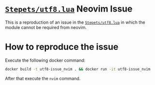 # [`Stepets/utf8.lua`](https://github.com/Stepets/utf8.lua) Neovim Issue

This is a reproduction of an issue in the [`Stepets/utf8.lua`](https://github.com/Stepets/utf8.lua) in which the module cannot be required from neovim.

# How to reproduce the issue

Execute the following docker command:

```sh
docker build -t utf8-issue_nvim . && docker run -it utf8-issue_nvim
```

After that execute the `nvim` command.
